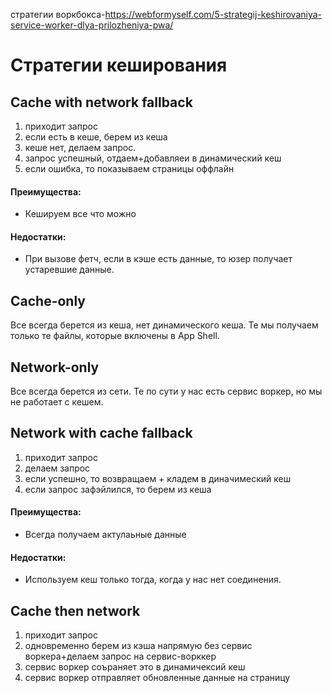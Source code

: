 стратегии воркбокса-https://webformyself.com/5-strategij-keshirovaniya-service-worker-dlya-prilozheniya-pwa/

# Стратегии кеширования

## Cache with network fallback

1. приходит запрос
2. если есть в кеше, берем из кеша
3. кеше нет, делаем запрос.
4. запрос успешный, отдаем+добавляеи в динамический кеш
5. если ошибка, то показываем страницы оффлайн

#### Преимущества:
<ul>
<li>Кешируем все что можно</li>
</ul>

#### Недостатки:
<ul>
<li>При вызове фетч, если в кэше есть данные, то юзер получает устаревшие данные. </li>
</ul>

## Cache-only
Все всегда берется из кеша, нет динамического кеша. Те мы получаем только те файлы, которые включены в App Shell.

## Network-only
Все всегда берется из сети. Те по сути у нас есть сервис воркер, но мы не работает с кешем.

## Network with сache fallback
1. приходит запрос
2. делаем запрос
3. если успешно, то возвращаем + кладем в диначимеский кеш
4. если запрос зафэйлился, то берем из кеша
#### Преимущества:
<ul>
<li>Всегда получаем актулаьные данные</li>
</ul>

#### Недостатки:
<ul>
<li>Используем кеш только тогда, когда у нас нет соединения.</li>
</ul>

## Cache then network

1. приходит запрос
2. одновременно берем из кэша напрямую без сервис воркера+делаем запрос на сервис-ворккер
3. сервис воркер соъраняет это в динамичексий кеш
4. сервис воркер отправляет обновленные данные на страницу
